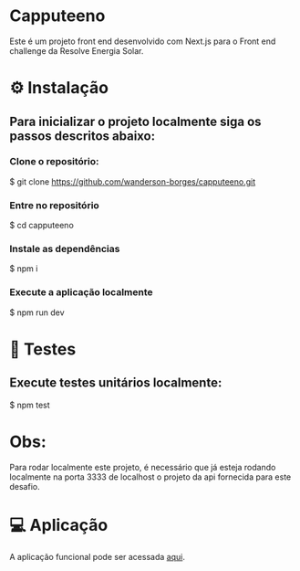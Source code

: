 # Capputeeno
Este é um projeto front end desenvolvido com Next.js para o Front end challenge da Resolve Energia Solar.

# ⚙️ Instalação
## Para inicializar o projeto localmente siga os passos descritos abaixo:

### Clone o repositório:
$ git clone https://github.com/wanderson-borges/capputeeno.git

### Entre no repositório
$ cd capputeeno

### Instale as dependências
$ npm i

### Execute a aplicação localmente
$ npm run dev


# 🧪 Testes

## Execute testes unitários localmente:
$ npm test

# Obs:
Para rodar localmente este projeto, é necessário que já esteja rodando localmente na porta 3333 de localhost o projeto da api fornecida para este desafio.

# 💻 Aplicação
A aplicação funcional pode ser acessada [aqui](https://sandbox.kaizen.dev.br/@RESOLVE/capputeeno).